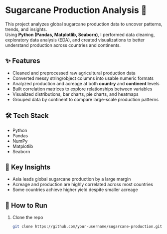 # Sugarcane Production Analysis 🌱

This project analyzes global sugarcane production data to uncover patterns, trends, and insights.  
Using **Python (Pandas, Matplotlib, Seaborn)**, I performed data cleaning, exploratory data analysis (EDA), and created visualizations to better understand production across countries and continents.

## ✨ Features
- Cleaned and preprocessed raw agricultural production data
- Converted messy string/object columns into usable numeric formats
- Analyzed production and acreage at both **country** and **continent** levels
- Built correlation matrices to explore relationships between variables
- Visualized distributions, bar charts, pie charts, and heatmaps
- Grouped data by continent to compare large-scale production patterns

## 🛠️ Tech Stack
- Python
- Pandas
- NumPy
- Matplotlib
- Seaborn

## 📌 Key Insights
  - Asia leads global sugarcane production by a large margin
  - Acreage and production are highly correlated across most countries
  - Some countries achieve higher yield despite smaller acreage

## 🚀 How to Run
1. Clone the repo  
   ```bash
   git clone https://github.com/your-username/sugarcane-production.git

